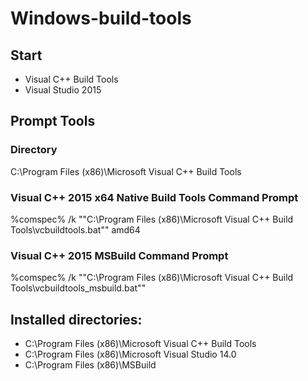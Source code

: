 # Windows-build-tools
## Start
* Visual C++ Build Tools
* Visual Studio 2015

## Prompt Tools
### Directory
C:\Program Files (x86)\Microsoft Visual C++ Build Tools
### Visual C++ 2015 x64 Native Build Tools Command Prompt
%comspec% /k ""C:\Program Files (x86)\Microsoft Visual C++ Build Tools\vcbuildtools.bat"" amd64
### Visual C++ 2015 MSBuild Command Prompt
%comspec% /k ""C:\Program Files (x86)\Microsoft Visual C++ Build Tools\vcbuildtools_msbuild.bat""

## Installed directories:
* C:\Program Files (x86)\Microsoft Visual C++ Build Tools
* C:\Program Files (x86)\Microsoft Visual Studio 14.0
* C:\Program Files (x86)\MSBuild
